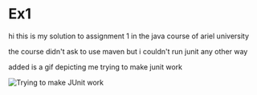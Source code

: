 
# Ex1

hi this is my solution to assignment 1 in the java course of ariel university

the course didn't ask to use maven but i couldn't run junit any other way

added is a gif depicting me trying to make junit work

![Trying to make JUnit work](https://media3.giphy.com/media/v1.Y2lkPTc5MGI3NjExa3IyMmlsd2xiZmxkODdlY25ubjRyMHVuZ2VjMTVhMWR4N2NyZnlxayZlcD12MV9pbnRlcm5hbF9naWZfYnlfaWQmY3Q9Zw/SfYTJuxdAbsVW/200.webp)
